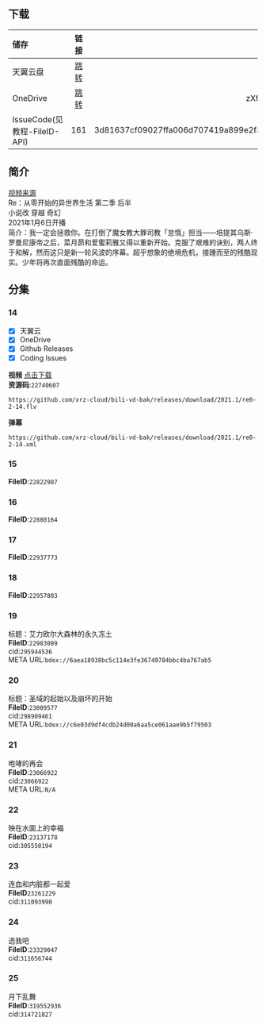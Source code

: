 ## 下载

储存 | 链接 | 密码
:----------- | :-----------: | -----------:
 天翼云盘        |     [跳转](https://cloud.189.cn/t/FVnyiefmuyYj)    |       0kfs
 OneDrive | [跳转](https://xrzcloud-my.sharepoint.com/:f:/g/personal/xrz_xrzyun_ml/EpsO4WLksrlGh0gKfM7KAgYBKpPPX97eQ5zjttvd7XAS4A?e=bWLb5w) | zXf^C9VF
 IssueCode(见 教程-FileID-API) | 161 | 3d81637cf09027ffa006d707419a899e2f3f4cca

## 简介
[视频来源](https://www.bilibili.com/bangumi/media/md28232073)  
Re：从零开始的异世界生活 第二季 后半  
小说改 穿越 奇幻  
2021年1月6日开播  
简介：我一定会拯救你。在打倒了魔女教大罪司教「怠惰」担当——培提其乌斯·罗曼尼康帝之后，菜月昴和爱蜜莉雅又得以重新开始。克服了艰难的诀别，两人终于和解，然而这只是新一轮风波的序幕。超乎想象的绝境危机，接踵而至的残酷现实。少年将再次直面残酷的命运。  
## 分集
### 14
- [x] 天翼云
- [x] OneDrive
- [x] Github Releases
- [x] Coding Issues

**视频**   [点击下载](https://github.com/xrz-cloud/bili-vd-bak/releases/download/2021.1/re0-2-14.flv)  
**资源码**:`22740607`  
```
https://github.com/xrz-cloud/bili-vd-bak/releases/download/2021.1/re0-2-14.flv
```
**弹幕**
```
https://github.com/xrz-cloud/bili-vd-bak/releases/download/2021.1/re0-2-14.xml
```
### 15
**FileID**:`22822987`
### 16
**FileID**:`22880164`
### 17
**FileID**:`22937773`
### 18
**FileID**:`22957803`
### 19
标题：艾力欧尔大森林的永久冻土  
**FileID**:`22983089`  
cid:`295944536`  
META URL:`bdex://6aea18938bc5c114e3fe36749784bbc4ba767ab5`  
### 20
标题：圣域的起始以及崩坏的开始  
**FileID**:`23009577`  
cid:`298909461`  
META URL:`bdex://c6e03d9df4cdb24d00a6aa5ce061aae9b5f79503`  
### 21
咆哮的再会  
**FileID**:`23066922`  
cid:`23066922`  
META URL:`N/A`  
### 22
映在水面上的幸福  
**FileID**:`23137178`  
cid:`305550194`  
### 23
连血和内脏都一起爱  
**FileID**`23261229`  
cid:`311093990`  
### 24
选我吧  
**FileID**:`23329047`  
cid:`311656744`  
### 25
月下乱舞  
**FileID**:`319552936`  
cid:`314721827`  